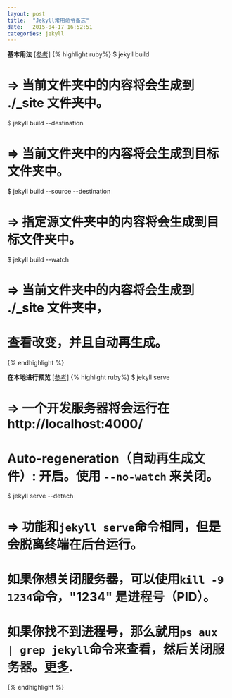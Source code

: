 ```yaml
---
layout: post
title:  "Jekyll常用命令备忘"
date:   2015-04-17 16:52:51
categories: jekyll 
---
```


**基本用法**  [\[参考\]](http://jekyllcn.com/docs/usage/ "命令参考")
{% highlight ruby%}
$ jekyll build
# => 当前文件夹中的内容将会生成到 ./_site 文件夹中。
  
$ jekyll build --destination <destination>
# => 当前文件夹中的内容将会生成到目标文件夹<destination>中。
  
$ jekyll build --source <source> --destination <destination>
# => 指定源文件夹<source>中的内容将会生成到目标文件夹<destination>中。
  
$ jekyll build --watch
# => 当前文件夹中的内容将会生成到 ./_site 文件夹中，
#    查看改变，并且自动再生成。
{% endhighlight %}

**在本地进行预览** [\[参考\]](http://jekyllcn.com/docs/usage/ "命令参考")
{% highlight ruby%}
$ jekyll serve
# => 一个开发服务器将会运行在 http://localhost:4000/
# Auto-regeneration（自动再生成文件）: 开启。使用 `--no-watch` 来关闭。
  
$ jekyll serve --detach
# => 功能和`jekyll serve`命令相同，但是会脱离终端在后台运行。
#    如果你想关闭服务器，可以使用`kill -9 1234`命令，"1234" 是进程号（PID）。
#    如果你找不到进程号，那么就用`ps aux | grep jekyll`命令来查看，然后关闭服务器。[更多](http://unixhelp.ed.ac.uk/shell/jobz5.html).
{% endhighlight %}
